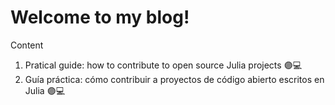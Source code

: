 # Welcome to my blog!

Content
1. Pratical guide: how to contribute to open source Julia projects 🟣💻
2. Guía práctica: cómo contribuir a proyectos de código abierto escritos en Julia 🟣💻


